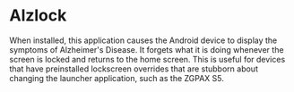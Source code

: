 Alzlock
=================

When installed, this application causes the Android device to
display the symptoms of Alzheimer's Disease. It forgets what it
is doing whenever the screen is locked and returns to the home
screen. This is useful for devices that have preinstalled 
lockscreen overrides that are stubborn about changing the 
launcher application, such as the ZGPAX S5.